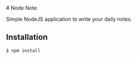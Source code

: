 <snippet>
<content>
# Node Note

Simple NodeJS application to write your daily notes.

## Installation

`$ npm install`
</content>
</snippet>